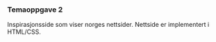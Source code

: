 ### Temaoppgave 2

Inspirasjonsside som viser norges nettsider.
Nettside er implementert i HTML/CSS.
